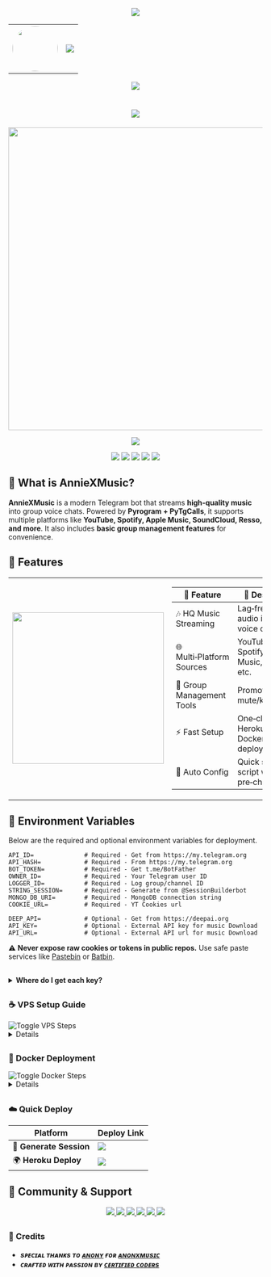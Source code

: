 <!-- ✨ Animated Header (Top) -->

<p align="center">
  <img src="https://user-images.githubusercontent.com/73097560/115834477-dbab4500-a447-11eb-908a-139a6edaec5c.gif" />
</p>

<!-- 👤 Avatar + Typing Banner -->

<div align="center">
  <table>
    <tr>
      <td align="center">
        <img src="https://files.catbox.moe/r2ga8f.jpg" width="90px" style="border-radius: 50%;" />
      </td>
      <td>
        <img src="https://readme-typing-svg.herokuapp.com?color=00BFFF&width=600&lines=Hey+There,+This+is+Certified+Coder+%F0%9F%A5%80+%E2%9D%97%EF%B8%8F" />
      </td>
    </tr>
  </table>
</div>

<!-- 👁 Visitor Counter -->

<p align="center">
  <img src="https://komarev.com/ghpvc/?username=CertifiedDevloper&style=flat-square" />
</p>

<h1 align="center">
  <img src="https://readme-typing-svg.herokuapp.com?color=FF69B4&width=500&lines=Welcome+to+Annie+%F0%9F%8E%B6+The+Robot;Your+Ultimate+Telegram+Music+Bot" />
</h1>

<p align="center">
  <a href="https://t.me/CertifiedCoders">
    <img src="https://files.catbox.moe/eh780q.jpg" width="600">
  </a>
</p>

<p align="center">
  <a href="https://t.me/AnnieXRobot"><img src="https://img.shields.io/badge/Try%20Bot-@AnnieXRobot-blue?style=for-the-badge&logo=telegram"/></a>
</p>


<p align="center">
  <a href="https://github.com/CertifiedDevloper/AnnieXMusic/stargazers"><img src="https://img.shields.io/github/stars/CertifiedDevloper/AnnieXMusic?style=flat-square"/></a>
  <a href="https://github.com/CertifiedDevloper/AnnieXMusic/network/members"><img src="https://img.shields.io/github/forks/CertifiedDevloper/AnnieXMusic?style=flat-square"/></a>
  <a href="https://github.com/CertifiedDevloper/AnnieXMusic/issues"><img src="https://img.shields.io/github/issues/CertifiedDevloper/AnnieXMusic?style=flat-square"/></a>
  <a href="https://github.com/CertifiedDevloper/AnnieXMusic/commits/main"><img src="https://img.shields.io/github/last-commit/CertifiedDevloper/AnnieXMusic?style=flat-square"/></a>
  <a href="https://github.com/CertifiedDevloper/AnnieXMusic/actions"><img src="https://img.shields.io/badge/CI-Status-grey?style=flat-square"/></a>
</p>

## 🌟 What is AnnieXMusic?

**AnnieXMusic** is a modern Telegram bot that streams **high-quality music** into group voice chats.
Powered by **Pyrogram + PyTgCalls**, it supports multiple platforms like **YouTube, Spotify, Apple Music, SoundCloud, Resso, and more**.
It also includes **basic group management features** for convenience.

## 🚀 Features
<table>
<tr>
<td>
  <img src="https://files.catbox.moe/la0sxq.jpg" width="300" />
</td>
<td>

| 🌟 Feature                | 🔎 Description                              |
| ------------------------- | ------------------------------------------- |
| 🎶 HQ Music Streaming     | Lag‑free HD audio in group voice chats      |
| 🌐 Multi‑Platform Sources | YouTube, Spotify, Apple Music, Resso, etc.  |
| 👮 Group Management Tools | Promote/demote, mute/kick, etc.     |
| ⚡ Fast Setup              | One‑click Heroku, VPS, or Docker deployment |
| 🔄 Auto Config            | Quick setup script with pre‑checks          |

</td>
</tr>
</table>

## 🔑 Environment Variables

Below are the required and optional environment variables for deployment.

```env
API_ID=              # Required - Get from https://my.telegram.org
API_HASH=            # Required - From https://my.telegram.org
BOT_TOKEN=           # Required - Get t.me/BotFather
OWNER_ID=            # Required - Your Telegram user ID
LOGGER_ID=           # Required - Log group/channel ID
STRING_SESSION=      # Required - Generate from @SessionBuilderbot
MONGO_DB_URI=        # Required - MongoDB connection string
COOKIE_URL=          # Required - YT Cookies url

DEEP_API=            # Optional - Get from https://deepai.org
API_KEY=             # Optional - External API key for music Download
API_URL=             # Optional - External API url for music Download
```

⚠️ **Never expose raw cookies or tokens in public repos.** Use safe paste services like [Pastebin](https://pastebin.com) or [Batbin](https://batbin.me).

##

<details>
  <summary><b>Where do I get each key?</b></summary>

  <!-- Added: Well‑organized helper table -->

  <br/>

  <table>
    <thead>
      <tr>
        <th>Key</th>
        <th>Where to Get It</th>
        <th>Steps</th>
        <th>Notes</th>
      </tr>
    </thead>
    <tbody>
      <tr>
        <td><code>API_ID</code> &amp; <code>API_HASH</code></td>
        <td><a href="https://my.telegram.org" target="_blank">my.telegram.org</a> → <i>API Development Tools</i></td>
        <td>
          1) Log in with Telegram →
          2) Open <b>API Development Tools</b> →
          3) Create app →
          4) Copy values
        </td>
        <td>Keep these private. Needed by both userbot &amp; bot client.</td>
      </tr>
      <tr>
        <td><code>BOT_TOKEN</code></td>
        <td><a href="https://t.me/BotFather" target="_blank">@BotFather</a></td>
        <td>
          1) <b>/newbot</b> →
          2) Set name &amp; username →
          3) Copy the token
        </td>
        <td>Rotate if leaked. Store in <code>.env</code>.</td>
      </tr>
      <tr>
        <td><code>STRING_SESSION</code></td>
        <td><a href="https://t.me/SessionBuilderbot" target="_blank">@SessionBuilderbot</a></td>
        <td>
          1) Start bot →
          2) Provide <code>API_ID</code>/<code>API_HASH</code> →
          3) Complete login →
          4) Copy string
        </td>
        <td>Userbot auth for Pyrogram.</td>
      </tr>
      <tr>
        <td><code>LOGGER_ID</code></td>
        <td>Telegram <b>Channel/Group</b> you own</td>
        <td>
          1) Create private channel/group →
          2) Add your bot as admin →
          3) Get ID via <code>@AnnieXRobot</code> or <code>@MissRose_Bot</code>
        </td>
        <td>Use a private space so logs aren’t public.</td>
      </tr>
      <tr>
        <td><code>MONGO_DB_URI</code></td>
        <td><a href="https://www.mongodb.com/atlas/database" target="_blank">MongoDB Atlas</a></td>
        <td>
          1) Create free cluster →
          2) Add database user &amp; IP allowlist →
          3) Copy connection string (<code>mongodb+srv://...</code>)
        </td>
        <td>Required for persistence (queues, configs, etc.).</td>
      </tr>
      <tr>
        <td><code>COOKIE_URL</code></td>
        <td>Any secure host (e.g., <a href="https://pastebin.com" target="_blank">Pastebin</a>, <a href="https://batbin.me" target="_blank">Batbin</a>)</td>
        <td>
          1) Upload your <code>cookies.txt</code> privately →
          2) Set paste visibility to <b>Unlisted</b> →
          3) Copy the <b>raw</b> URL
        </td>
        <td>Improves YouTube reliability. Never commit raw cookies.</td>
      </tr>
      <tr>
        <td><code>DEEP_API</code> / <code>API_KEY</code> / <code>API_URL</code></td>
        <td>Provider of your choice</td>
        <td>Sign up → generate key → paste here</td>
        <td>Optional integrations (AI/extras).</td>
      </tr>
    </tbody>
  </table>

  <br/>
</details>

##

### ☕ VPS Setup Guide

<img src="https://img.shields.io/badge/Show%20/Hide-VPS%20Steps-0ea5e9?style=for-the-badge" alt="Toggle VPS Steps"/>
<div align="left">
  <details>

```bash
🎵 Deploy AnnieXMusic on VPS

### Step 1: Update & Install Packages
sudo apt update && sudo apt upgrade -y
sudo apt install git curl python3-pip python3-venv ffmpeg -y
curl -fsSL https://deb.nodesource.com/setup_18.x | sudo -E bash -
sudo apt install -y nodejs
npm install -g npm

### Step 2: Clone Repo
git clone https://github.com/CertifiedDevloper/AnnieXMusic
cd AnnieXMusic
tmux new -s Annie

### Step 3: Setup & Run
python3 -m venv venv
source venv/bin/activate
pip install -U pip && pip install -r requirements.txt
bash setup   # Fill environment variables
bash start   # Start bot

### Useful Commands
tmux detach         # Use Ctrl+B, then D
tmux attach-session -t Annie # Attach to Running Bot session
tmux kill-session -t Annie # to kill the running bot session
rm -rf AnnieXMusic  # Uninstall the repo
```

  </details>
</div>

##

### 🐳 Docker Deployment

<img src="https://img.shields.io/badge/Show%20/Hide-Docker%20Steps-10b981?style=for-the-badge" alt="Toggle Docker Steps"/>

<div align="left">
  <details>

```bash
### Step 1: Clone Repo
git clone https://github.com/CertifiedDevloper/AnnieXMusic
cd AnnieXMusic

### Step 2: Create .env File
nano .env
# Paste your environment variables here and save (Ctrl+O, Enter, Ctrl+X)

### Step 3: Build Image
docker build -t anniexmusic .

### Step 4: Run Container
docker run -d --name annie --env-file .env --restart unless-stopped anniexmusic

### Step 5: Manage Container
docker logs -f annie        # View logs (Ctrl+C to exit)
docker stop annie           # Stop container
docker start annie          # Start again
docker rm -f annie          # Remove container
docker rmi anniexmusic      # Remove image
```

  </details>
</div>



##
### ☁️ Quick Deploy

| Platform                | Deploy Link                                                                                                                                                                                               |
| ----------------------- | --------------------------------------------------------------------------------------------------------------------------------------------------------------------------------------------------------- |
| 🔑 **Generate Session** | <a href="https://t.me/SessionBuilderbot"><img src="https://img.shields.io/badge/Session%20-Generator-blue?style=for-the-badge&logo=telegram"/></a>                                                    |
| 🌍 **Heroku Deploy**    | <a href="http://dashboard.heroku.com/new?template=https://github.com/CertifiedDevloper/AnnieXMusic"><img src="https://img.shields.io/badge/Deploy%20to-Heroku-purple?style=for-the-badge&logo=heroku"/></a> |




## 💬 Community & Support

<p align="center">
  <a href="https://t.me/CertifiedCoders">
    <img src="https://img.shields.io/badge/Support_Group-Telegram-0088cc?style=for-the-badge&logo=telegram&logoColor=white" />
  </a>
  <a href="https://t.me/CertifiedCodes">
    <img src="https://img.shields.io/badge/Updates_Channel-Telegram-6A5ACD?style=for-the-badge&logo=telegram&logoColor=white" />
  </a>
  <a href="https://t.me/CertifiedCoder">
    <img src="https://img.shields.io/badge/Contact_Owner-Telegram-4CAF50?style=for-the-badge&logo=telegram&logoColor=white" />
  </a>
  <a href="https://youtube.com/@rajnisha3">
    <img src="https://img.shields.io/badge/Subscribe-YouTube-FF0000?style=for-the-badge&logo=youtube&logoColor=white" />
  </a>
  <a href="https://instagram.com/rajnishthegreat">
    <img src="https://img.shields.io/badge/Follow-Instagram-E4405F?style=for-the-badge&logo=instagram&logoColor=white" />
  </a>
  <a href="mailto:rajnishmishraaa1@gmail.com">
    <img src="https://img.shields.io/badge/Contact-Email-0078D4?style=for-the-badge&logo=gmail&logoColor=white" />
  </a>
</p>


##
### 🔖 Credits

* <b> *sᴩᴇᴄɪᴀʟ ᴛʜᴀɴᴋs ᴛᴏ <a href="https://github.com/AnonymousX1025">ᴀɴᴏɴʏ</a> ғᴏʀ <a href="https://github.com/AnonymousX1025/AnonXMusic">ᴀɴᴏɴxᴍᴜsɪᴄ</a>* </b>
* <b> *ᴄʀᴀғᴛᴇᴅ ᴡɪᴛʜ ᴘᴀssɪᴏɴ ʙʏ <a href="https://github.com/CertifiedDevloper">ᴄᴇʀᴛɪғɪᴇᴅ ᴄᴏᴅᴇʀs</a>* </b>
